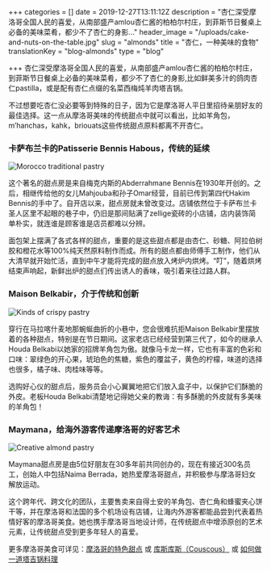 +++
categories = []
date = 2019-12-27T13:11:12Z
description = "杏仁深受摩洛哥全国人民的喜爱，从南部盛产amlou杏仁酱的柏柏尔村庄，到菲斯节日餐桌上必备的美味菜肴，都少不了杏仁的身影..."
header_image = "/uploads/cake-and-nuts-on-the-table.jpg"
slug = "almonds"
title = "杏仁，一种美味的食物"
translationKey = "blog-almonds"
type = "blog"

+++
杏仁深受摩洛哥全国人民的喜爱，从南部盛产amlou杏仁酱的柏柏尔村庄，到菲斯节日餐桌上必备的美味菜肴，都少不了杏仁的身影,比如鲜美多汁的鸽肉杏仁pastilla，或是配有杏仁点缀的名菜西梅炖羊肉塔吉锅。

不过想要吃杏仁没必要等到特殊的日子，因为它是摩洛哥人平日里招待亲朋好友的最佳选择。这一点从摩洛哥美味的传统甜点中就可以看出，比如羊角包，m’hanchas，kahk，briouats这些传统甜点原料都离不开杏仁。

### **卡萨布兰卡的Patisserie Bennis Habous，传统的延续**

![Morocco traditional pastry](/uploads/15617205336_b07743f39a_b.jpg "Morocco traditional pastry")

这个著名的甜点房是来自梅克内斯的Abderrahmane Bennis在1930年开创的。之后，相继传给他的女儿Mahjouba和孙子Omar经营，目前已传到第四代Hakim Bennis的手中了。自开店以来，甜点房就未曾改变过。店铺依然位于卡萨布兰卡圣人区里不起眼的巷子中，仍旧是那间贴满了zellige瓷砖的小店铺，店内装饰简单朴实，就连谁是顾客谁是店员都难以分辨。

面包架上摆满了各式各样的甜点，重要的是这些甜点都是由杏仁、砂糖、阿拉伯树胶和橙花水等100%纯天然原料制作而成。所有的甜点都由师傅手工制作，他们从大清早就开始忙活，直到中午才能将完成的甜点放入烤炉内烘烤。“叮”，随着烘烤结束声响起，新鲜出炉的甜点们传出诱人的香味，吸引着来往过路人群。

### **Maison Belkabir，介于传统和创新**

![Kinds of crispy pastry ](/uploads/particles_danish_pastry_small_cakes_biscuits_pastries_sweet_sugar_yeast_particles-1416594.jpg "Kinds of crispy pastry ")

穿行在马拉喀什麦地那蜿蜒曲折的小巷中，您会很难抗拒Maison Belkabir里摆放着的各种甜点，特别是在节日期间。这家老店已经经营到第三代了，如今的继承人Houda Belkabi以她家的招牌羊角包为傲。就像马卡龙一样，它也有丰富的色彩和口味：翠绿色的开心果，琥珀色的焦糖，紫色的覆盆子，黄色的柠檬，味道的选择也很多，橘子味、肉桂味等等。

选购好心仪的甜点后，服务员会小心翼翼地把它们放入盒子中，以保护它们酥脆的外皮。老板Houda Belkabi清楚地记得她父亲的教诲：有多酥脆的外皮就有多美味的羊角包！

### **Maymana，给海外游客传递摩洛哥的好客艺术**

![Creative almond pastry](/uploads/1577439666129.jpg "Creative almond pastry")

Maymana甜点房是由5位好朋友在30多年前共同创办的，现在有接近300名员工，创始人中包括Naima Berrada，她热爱摩洛哥甜点，并积极参与摩洛哥妇女解放运动。

这个跨年代、跨文化的团队，主要售卖来自得土安的羊角包、杏仁角和蜂蜜夹心饼干等，并在摩洛哥和法国的多个机场设有店铺，让海内外游客都能品尝到代表着热情好客的摩洛哥美食。她也携手摩洛哥当地设计师，在传统甜点中增添原创的艺术元素，让传统甜点受到更多年轻人的喜爱。

更多摩洛哥美食可详见：[摩洛哥的特色甜点](/zh/blog/typical-sweets-of-morocco/ "摩洛哥的特色甜点") 或 [库斯库斯（Couscous）](/zh/blog/couscous/ "库斯库斯（Couscous）") 或 [如何做一道塔吉锅料理](/zh/blog/how-to-make-tajine/ "如何做一道塔吉锅料理")